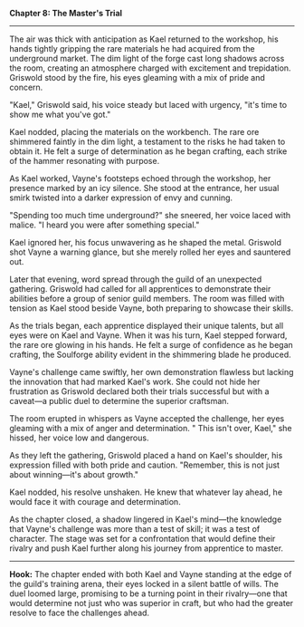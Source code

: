 **Chapter 8: The Master's Trial**

---

The air was thick with anticipation as Kael returned to the workshop, his hands tightly gripping the rare materials he
had acquired from the underground market. The dim light of the forge cast long shadows across the room, creating an
atmosphere charged with excitement and trepidation. Griswold stood by the fire, his eyes gleaming with a mix of pride
and concern.

"Kael," Griswold said, his voice steady but laced with urgency, "it's time to show me what you've got."

Kael nodded, placing the materials on the workbench. The rare ore shimmered faintly in the dim light, a testament to the
risks he had taken to obtain it. He felt a surge of determination as he began crafting, each strike of the hammer
resonating with purpose.

As Kael worked, Vayne's footsteps echoed through the workshop, her presence marked by an icy silence. She stood at the
entrance, her usual smirk twisted into a darker expression of envy and cunning.

"Spending too much time underground?" she sneered, her voice laced with malice. "I heard you were after something
special."

Kael ignored her, his focus unwavering as he shaped the metal. Griswold shot Vayne a warning glance, but she merely
rolled her eyes and sauntered out.

Later that evening, word spread through the guild of an unexpected gathering. Griswold had called for all apprentices to
demonstrate their abilities before a group of senior guild members. The room was filled with tension as Kael stood
beside Vayne, both preparing to showcase their skills.

As the trials began, each apprentice displayed their unique talents, but all eyes were on Kael and Vayne. When it was
his turn, Kael stepped forward, the rare ore glowing in his hands. He felt a surge of confidence as he began crafting,
the Soulforge ability evident in the shimmering blade he produced.

Vayne's challenge came swiftly, her own demonstration flawless but lacking the innovation that had marked Kael's work.
She could not hide her frustration as Griswold declared both their trials successful but with a caveat—a public duel to
determine the superior craftsman.

The room erupted in whispers as Vayne accepted the challenge, her eyes gleaming with a mix of anger and determination. "
This isn't over, Kael," she hissed, her voice low and dangerous.

As they left the gathering, Griswold placed a hand on Kael's shoulder, his expression filled with both pride and
caution. "Remember, this is not just about winning—it's about growth."

Kael nodded, his resolve unshaken. He knew that whatever lay ahead, he would face it with courage and determination.

As the chapter closed, a shadow lingered in Kael's mind—the knowledge that Vayne's challenge was more than a test of
skill; it was a test of character. The stage was set for a confrontation that would define their rivalry and push Kael
further along his journey from apprentice to master.

--- 

**Hook:** The chapter ended with both Kael and Vayne standing at the edge of the guild's training arena, their eyes
locked in a
silent battle of wills. The duel loomed large, promising to be a turning point in their rivalry—one that would determine
not just who was superior in craft, but who had the greater resolve to face the challenges ahead.